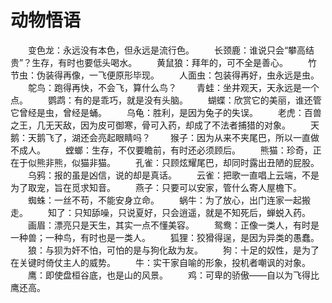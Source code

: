 # 动物悟语
　　变色龙：永远没有本色，但永远是流行色。 
　　长颈鹿：谁说只会“攀高结贵”？生存，有时也要低头喝水。 
　　黄鼠狼：拜年的，可不全是善心。 
　　竹节虫：伪装得再像，一飞便原形毕现。 
　　人面虫：包装得再好，虫永远是虫。 
　　鸵鸟：跑得再快，不会飞，算什么鸟？ 
　　青蛙：坐井观天，天永远是一个点。 
　　鹦鹉：有的是乖巧，就是没有头脑。 
　　蝴蝶：欣赏它的美丽，谁还管它曾经是虫，曾经是蛹。 
　　乌龟：胜利，是因为兔子的失误。 
　　老虎：百兽之王，几无天敌，因为皮可御寒，骨可入药，却成了不法者捕猎的对象。 
　　天鹅：天鹅飞了，湖还会亮起眼睛吗？ 
　　猴子：因为从来不夹尾巴，所以一直做不成人。 
　　螳螂：生存，不仅要瞻前，有时还必须顾后。 
　　熊猫：珍奇，正在于似熊非熊，似猫非猫。 
　　孔雀：只顾炫耀尾巴，却同时露出丑陋的屁股。 
　　乌鸦：报的虽是凶信，说的却是真话。 
　　云雀：把歌一直唱上云端，不是为了取宠，旨在觅求知音。 
　　燕子：只要可以安家，管什么寄人屋檐下。 
　　蜘蛛：一丝不苟，不能安身立命。 
　　蜗牛：为了放心，出门连家一起搬走。 
　　知了：只知舔噪，只说夏好，只会逍遥，就是不知死后，蝉蜕入药。 
　　画眉：漂亮只是天生，其实一点不懂美容。 
　　鸳鸯：正像一类人，有时是一种兽；一种鸟，有时也是一类人。 
　　狐狸：狡猾得逞，是因为异类的愚蠢。 
　　狼：与狈为奸不怕，可怕的是与狗化敌为友。 
　　狗：十足的奴性，是为了在关键时倚仗主人的威势。 
　　牛：实干家自喻的形象，投机者嘲讽的对象。 
　　鹰：即使盘桓谷底，也是山的风景。 
　　鸡：可卑的骄傲——自以为飞得比鹰还高。
 